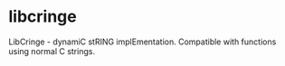 # libcringe
LibCringe - dynamiC stRING implEmentation. Compatible with functions using normal C strings.
